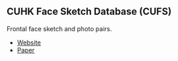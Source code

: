 ## CUHK Face Sketch Database (CUFS)
Frontal face sketch and photo pairs.
* [Website](http://mmlab.ie.cuhk.edu.hk/facesketch.html)
* [Paper](http://www.ee.cuhk.edu.hk/~xgwang/papers/wangTPAMI08.pdf)
